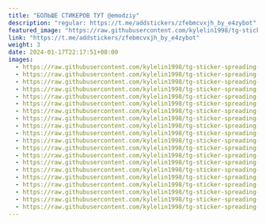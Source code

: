 ```yaml
---
title: "БОЛЬШЕ СТИКЕРОВ ТУТ @emodziy"
description: "regular: https://t.me/addstickers/zfebmcvxjh_by_e4zybot"
featured_image: "https://raw.githubusercontent.com/kylelin1998/tg-sticker-spreading-worldwide-images/main/img/59dbf3e4-e83d-412b-ad3d-1cbef8f48711.jpg"
link: "https://t.me/addstickers/zfebmcvxjh_by_e4zybot"
weight: 3
date: 2024-01-17T22:17:51+08:00
images:
  - https://raw.githubusercontent.com/kylelin1998/tg-sticker-spreading-worldwide-images/main/img/59dbf3e4-e83d-412b-ad3d-1cbef8f48711.jpg
  - https://raw.githubusercontent.com/kylelin1998/tg-sticker-spreading-worldwide-images/main/img/4042a534-c857-416c-b770-c86e70bcd6ec.jpg
  - https://raw.githubusercontent.com/kylelin1998/tg-sticker-spreading-worldwide-images/main/img/191a9376-414b-498f-ba3d-7e53e2ed7fe9.jpg
  - https://raw.githubusercontent.com/kylelin1998/tg-sticker-spreading-worldwide-images/main/img/5e66dc94-8ec2-474d-bd00-10f666dd2816.jpg
  - https://raw.githubusercontent.com/kylelin1998/tg-sticker-spreading-worldwide-images/main/img/4b677a15-432d-472a-a460-231d687d5c59.jpg
  - https://raw.githubusercontent.com/kylelin1998/tg-sticker-spreading-worldwide-images/main/img/e2e6455b-6fe2-4dce-8d1a-e41b2bb51a96.jpg
  - https://raw.githubusercontent.com/kylelin1998/tg-sticker-spreading-worldwide-images/main/img/5d6e85e5-5cf3-402c-93b6-40b9b9d0bff5.jpg
  - https://raw.githubusercontent.com/kylelin1998/tg-sticker-spreading-worldwide-images/main/img/2da09e38-ace3-4743-a2fa-5e3c5b5ad5b2.jpg
  - https://raw.githubusercontent.com/kylelin1998/tg-sticker-spreading-worldwide-images/main/img/aa52ac25-7da5-45ed-a867-a52022b25b7f.jpg
  - https://raw.githubusercontent.com/kylelin1998/tg-sticker-spreading-worldwide-images/main/img/cd68e548-6891-4b87-8b7b-9819a56906e6.jpg
  - https://raw.githubusercontent.com/kylelin1998/tg-sticker-spreading-worldwide-images/main/img/97bf7d0a-47f5-411b-95a5-5349f755260e.jpg
  - https://raw.githubusercontent.com/kylelin1998/tg-sticker-spreading-worldwide-images/main/img/6d9863b8-2c03-4d84-aeff-20d597080259.jpg
  - https://raw.githubusercontent.com/kylelin1998/tg-sticker-spreading-worldwide-images/main/img/a89e590d-0446-4da6-b133-fe08b5a38847.jpg
  - https://raw.githubusercontent.com/kylelin1998/tg-sticker-spreading-worldwide-images/main/img/a3da618f-bff0-4efb-a0f1-62adab7ccd09.jpg
  - https://raw.githubusercontent.com/kylelin1998/tg-sticker-spreading-worldwide-images/main/img/396f0699-d423-4158-88b0-b18f7a49ecba.jpg
  - https://raw.githubusercontent.com/kylelin1998/tg-sticker-spreading-worldwide-images/main/img/b738b1fd-4856-4629-87e2-9089131b3f72.jpg
  - https://raw.githubusercontent.com/kylelin1998/tg-sticker-spreading-worldwide-images/main/img/6261c451-ed73-4906-bc4e-9556c8e688b4.jpg
  - https://raw.githubusercontent.com/kylelin1998/tg-sticker-spreading-worldwide-images/main/img/f6b2fe89-2baf-40a0-bebe-2b2444680cd4.jpg
  - https://raw.githubusercontent.com/kylelin1998/tg-sticker-spreading-worldwide-images/main/img/e8298450-e7c5-40b2-82c4-72b112585236.jpg
  - https://raw.githubusercontent.com/kylelin1998/tg-sticker-spreading-worldwide-images/main/img/38b228e3-7ca3-4aa9-9830-19f337037713.jpg
---
```

